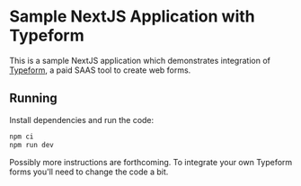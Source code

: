 # Sample NextJS Application with Typeform

This is a sample NextJS application which demonstrates integration of [Typeform](https://www.typeform.com/), a paid SAAS tool to create web forms.

## Running

Install dependencies and run the code:

```sh
npm ci
npm run dev
```

Possibly more instructions are forthcoming.
To integrate your own Typeform forms you'll need to change the code a bit.
